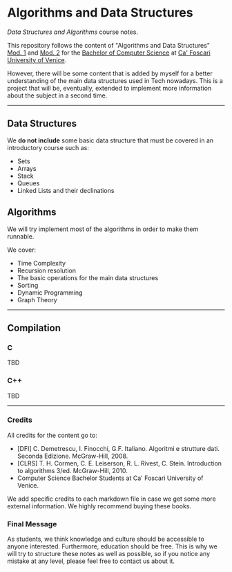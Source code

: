 # Algorithms and Data Structures
*Data Structures and Algorithms* course notes.

This repository follows the content of "Algorithms and Data Structures" 
[Mod. 1](https://www.unive.it/data/insegnamento/339889) and 
[Mod. 2](https://www.unive.it/data/insegnamento/339890) for the 
[Bachelor of Computer Science](https://www.unive.it/pag/3/) at
[Ca' Foscari University of Venice](https://www.unive.it/).

However, there will be some content that is added by myself for a better understanding of the main data
structures used in Tech nowadays.
This is a project that will be, eventually, extended to implement more information about the subject in a second time.

--- 

## Data Structures
We **do not include** some basic data structure that must be covered in an introductory course such as:
* Sets
* Arrays
* Stack
* Queues
* Linked Lists and their declinations

## Algorithms
We will try implement most of the algorithms in order to make them runnable.

We cover:
* Time Complexity
* Recursion resolution 
* The basic operations for the main data structures
* Sorting
* Dynamic Programming
* Graph Theory

---

## Compilation

### C
TBD

### C++
TBD

---

### Credits
All credits for the content go to: 
* [DFI] C. Demetrescu, I. Finocchi, G.F. Italiano. Algoritmi e strutture dati. Seconda Edizione. McGraw-Hill, 2008.
* [CLRS] T. H. Cormen, C. E. Leiserson, R. L. Rivest, C. Stein. Introduction to algorithms 3/ed. McGraw-Hill, 2010.
* Computer Science Bachelor Students at Ca' Foscari University of Venice.

We add specific credits to each markdown file in case we get some more external information.
We highly recommend buying these books.

### Final Message
As students, we think knowledge and culture should be accessible to anyone interested. Furthermore,
education should be free. This is why we will try to structure these notes as well as possible, so if you notice any 
mistake at any level, please feel free to contact us about it.